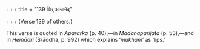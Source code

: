 +++
title = "139 त्रिर् आचामेद्"

+++
(Verse 139 of others.)

This verse is quoted in *Aparārka* (p. 40);—in *Madanapārijāta* (p.
53),—and in *Hemādri* (Śrāddha, p. 992) which explains ‘*mukham*’ as
‘lips.’


